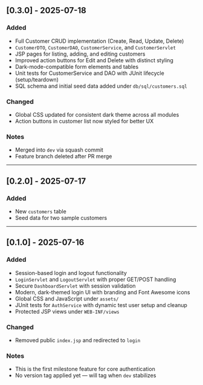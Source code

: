 ## [0.3.0] - 2025-07-18
### Added
- Full Customer CRUD implementation (Create, Read, Update, Delete)
- `CustomerDTO`, `CustomerDAO`, `CustomerService`, and `CustomerServlet`
- JSP pages for listing, adding, and editing customers
- Improved action buttons for Edit and Delete with distinct styling
- Dark-mode-compatible form elements and tables
- Unit tests for CustomerService and DAO with JUnit lifecycle (setup/teardown)
- SQL schema and initial seed data added under `db/sql/customers.sql`

### Changed
- Global CSS updated for consistent dark theme across all modules
- Action buttons in customer list now styled for better UX

### Notes
- Merged into `dev` via squash commit
- Feature branch deleted after PR merge

---

## [0.2.0] - 2025-07-17
### Added
- New `customers` table
- Seed data for two sample customers

---

## [0.1.0] - 2025-07-16
### Added
- Session-based login and logout functionality
- `LoginServlet` and `LogoutServlet` with proper GET/POST handling
- Secure `DashboardServlet` with session validation
- Modern, dark-themed login UI with branding and Font Awesome icons
- Global CSS and JavaScript under `assets/`
- JUnit tests for `AuthService` with dynamic test user setup and cleanup
- Protected JSP views under `WEB-INF/views`

### Changed
- Removed public `index.jsp` and redirected to `login`

### Notes
- This is the first milestone feature for core authentication
- No version tag applied yet — will tag when `dev` stabilizes

